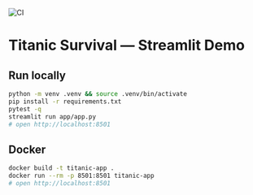 ![CI](https://github.com/aliciawenlei/titanic-streamlit/actions/workflows/ci.yml/badge.svg)
# Titanic Survival — Streamlit Demo

## Run locally
```bash
python -m venv .venv && source .venv/bin/activate
pip install -r requirements.txt
pytest -q
streamlit run app/app.py
# open http://localhost:8501
```
## Docker
```bash
docker build -t titanic-app .
docker run --rm -p 8501:8501 titanic-app
# open http://localhost:8501
```

